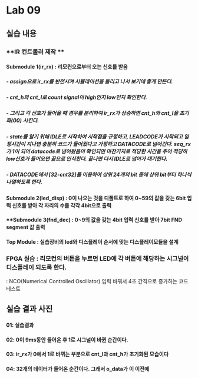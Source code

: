 # Lab 09

## 실습 내용

### **IR 컨트롤러 제작 **

#### **Submodule 1(ir_rx)** : 리모컨으로부터 오는 신호를 받음
##### - assign으로  ir_rx를 반전시켜 시뮬레이션을 돌리고 나서 보기에 좋게 만든다.
##### - cnt_h와 cnt_l로 count signal이 high인지 low인지 확인한다.
##### - 그리고 각 신호가 들어올 때 경우를 분리하여 ir_rx가 상승하면 cnt_h와 cnt_l을 초기화(00) 시킨다.
##### -  state를 알기 위해 IDLE로 시작하여 시작점을 규정하고, LEADCODE가 시작되고 일정시간이 지나면 충분히 코드가 들어왔다고 가정하고 DATACODE로 넘어간다. seq_rx가 1이 되어 datacode로 넘어왔음이 확인되면 마찬가지로 적당한 시간을 주어 적당히 low신호가 들어오면 끝으로 인식한다. 끝나면 다시 IDLE로 넘어가 대기한다.
##### - DATACODE에서 [32-cnt32]를 이용하여 상위 24개의 bit 중에 상위 bit부터 하나씩 나열하도록 한다.

#### **Submodule 2(led_disp)** : 0이 나오는 것을 디폴트로 하여 0~59의 값을 갖는 6bit 입력 신호를 받아 각 자리의 수를 각각 4bit으로 출력

#### **Submodule 3(fnd_dec) : 0~9의 값을 갖는 4bit 입력 신호를 받아 7bit FND segment 값 출력

#### **Top Module** : 실습장비의  led와 디스플레이 순서에 맞는 디스플레이모듈을 설계

### FPGA 실습 : 리모컨의 버튼을 누르면 LED에 각 버튼에 해당하는 시그널이 디스플레이 되도록 한다.

: NCO(Numerical Controlled Oscillator) 입력 바꿔서 4초 간격으로 증가하는 코드 테스트

## 실습 결과 사진

#### 01: 실습결과

#### 02: 0이 9ms동안 들어온 후 1로 시그널이 바뀐 순간이다.

#### 03: ir_rx가 0에서 1로 바뀌는 부분으로 cnt_l과 cnt_h가 초기화된 모습이다

#### 04: 32개의 데이터가 들어온 순간이다. 그래서 o_data가 이 이전에

<!--stackedit_data:
eyJoaXN0b3J5IjpbLTEwNzIyOTg5MDMsLTE5MzQzMjMxNjAsLT
YwMjU3MzQ0NiwtMTg5NTg1NjQ4Miw3OTg1MjI3MzUsLTk3NTI5
MTQ4OCwxNzMzMjkwOTgzXX0=
-->